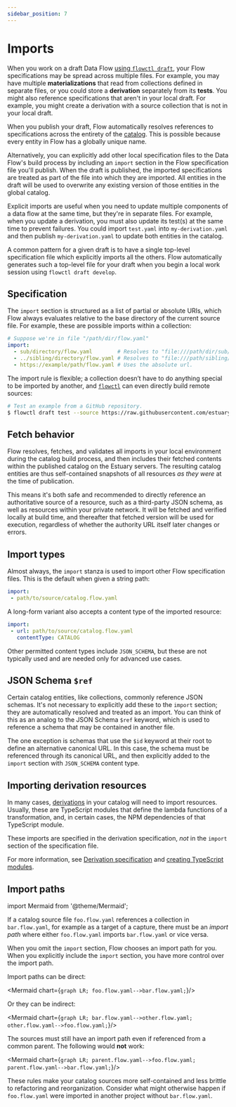 ```yaml
---
sidebar_position: 7
---
```

# Imports

When you work on a draft Data Flow [using `flowctl draft`](../guides/flowctl/edit-draft-from-webapp.md),
your Flow specifications may be spread across multiple files.
For example, you may have multiple **materializations** that read from collections defined in separate files,
or you could store a **derivation** separately from its **tests**.
You might also reference specifications that aren't in your local draft.
For example, you might create a derivation with a source collection that is not in your local draft.

When you publish your draft, Flow automatically resolves references to specifications across the entirety of the [catalog](./catalogs.md).
This is possible because every entity in Flow has a globally unique name.

Alternatively, you can explicitly add other local specification files to the Data Flow's build process by including an `import` section
in the Flow specification file you'll publish.
When the draft is published, the imported specifications are treated as part of the file
into which they are imported.
All entities in the draft will be used to overwrite any existing version of those entities in the global catalog.

Explicit imports are useful when you need to update multiple components of a data flow at the same time,
but they're in separate files.
For example, when you update a derivation, you must also update its test(s) at the same time to prevent failures.
You could import `test.yaml` into `my-derivation.yaml` and then publish `my-derivation.yaml` to update both entities in the catalog.

A common pattern for a given draft is to have a single top-level specification
file which explicitly imports all the others.
Flow automatically generates such a top-level file for your draft when you begin a local work session
using `flowctl draft develop`.

## Specification

The `import` section is structured as a list of partial or absolute URIs,
which Flow always evaluates relative to the base directory of the current source file.
For example, these are possible imports within a collection:

```yaml
# Suppose we're in file "/path/dir/flow.yaml"
import:
  - sub/directory/flow.yaml        # Resolves to "file:///path/dir/sub/directory/flow.yaml".
  - ../sibling/directory/flow.yaml # Resolves to "file:///path/sibling/directory/flow.yaml".
  - https://example/path/flow.yaml # Uses the absolute url.
```

The import rule is flexible; a collection doesn’t have to do anything special
to be imported by another,
and [`flowctl`](flowctl.md) can even directly build remote sources:

```bash
# Test an example from a GitHub repository.
$ flowctl draft test --source https://raw.githubusercontent.com/estuary/flow-template/main/word-counts.flow.yaml
```

## Fetch behavior

Flow resolves, fetches, and validates all imports in your local environment during the catalog build process,
and then includes their fetched contents within the published catalog on the Estuary servers.
The resulting catalog entities are thus self-contained snapshots of all resources
_as they were_ at the time of publication.

This means it's both safe and recommended to directly reference
an authoritative source of a resource, such as a third-party JSON schema, as well as resources within your private network.
It will be fetched and verified locally at build time,
and thereafter that fetched version will be used for execution,
regardless of whether the authority URL itself later changes or errors.

## Import types

Almost always, the `import` stanza is used to import other Flow
specification files.
This is the default when given a string path:

```yaml
import:
 - path/to/source/catalog.flow.yaml
```

A long-form variant also accepts a content type of the imported resource:

```yaml
import:
 - url: path/to/source/catalog.flow.yaml
   contentType: CATALOG
```

Other permitted content types include `JSON_SCHEMA`,
but these are not typically used and are needed only for advanced use cases.

## JSON Schema `$ref`

Certain catalog entities, like collections, commonly reference JSON schemas.
It's not necessary to explicitly add these to the `import` section;
they are automatically resolved and treated as an import.
You can think of this as an analog to the JSON Schema `$ref` keyword,
which is used to reference a schema that may
be contained in another file.

The one exception is schemas that use the `$id` keyword
at their root to define an alternative canonical URL.
In this case, the schema must be referenced through its canonical URL,
and then explicitly added to the `import` section
with `JSON_SCHEMA` content type.

## Importing derivation resources

In many cases, [derivations](./derivations.md) in your catalog will need to import resources.
Usually, these are TypeScript modules that define the lambda functions of a transformation,
and, in certain cases, the NPM dependencies of that TypeScript module.

These imports are specified in the derivation specification, _not_ in the `import` section of the specification file.

For more information, see [Derivation specification](./derivations.md#specification) and [creating TypeScript modules](./derivations.md#modules).

## Import paths

import Mermaid from '@theme/Mermaid';

If a catalog source file `foo.flow.yaml` references a collection in `bar.flow.yaml`,
for example as a target of a capture,
there must be an _import path_ where either `foo.flow.yaml`
imports `bar.flow.yaml` or vice versa.

When you omit the `import` section, Flow chooses an import path for you.
When you explicitly include the `import` section, you have more control over the import path.

Import paths can be direct:

<Mermaid chart={`
	graph LR;
		foo.flow.yaml-->bar.flow.yaml;
`}/>

Or they can be indirect:

<Mermaid chart={`
	graph LR;
		bar.flow.yaml-->other.flow.yaml;
        other.flow.yaml-->foo.flow.yaml;
`}/>

The sources must still have an import path
even if referenced from a common parent.
The following would **not** work:

<Mermaid chart={`
	graph LR;
		parent.flow.yaml-->foo.flow.yaml;
		parent.flow.yaml-->bar.flow.yaml;
`}/>

These rules make your catalog sources more self-contained
and less brittle to refactoring and reorganization.
Consider what might otherwise happen if `foo.flow.yaml`
were imported in another project without `bar.flow.yaml`.